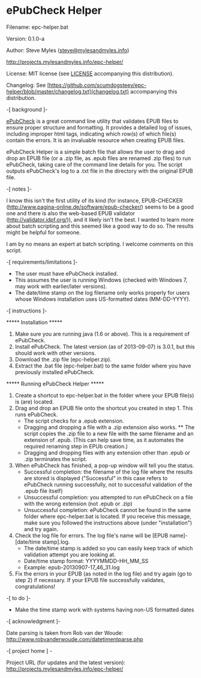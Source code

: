 # ePubCheck Helper

Filename:  epc-helper.bat

Version:  0.1.0-a

Author:  Steve Myles (steve@mylesandmyles.info)

http://projects.mylesandmyles.info/epc-helper/

License:  MIT license (see [LICENSE](https://github.com/scumdogsteev/epc-helper/blob/master/LICENSE) accompanying this distribution).

Changelog:  See [https://github.com/scumdogsteev/epc-helper/blob/master/changelog.txt](changelog.txt) accompanying this distribution.

-[ background ]-

[ePubCheck](https://github.com/IDPF/epubcheck) is a great command line utility that validates EPUB files to ensure
proper structure and formatting.  It provides a detailed log of issues, 
including improper html tags, indicating which row(s) of which file(s) 
contain the errors.  It is an invaluable resource when creating EPUB files.

ePubCheck Helper is a simple batch file that allows the user to drag and drop
an EPUB file (or a .zip file, as .epub files are renamed .zip files) to run 
ePubCheck, taking care of the command line details for you.  The script 
outputs ePubCheck's log to a .txt file in the directory with the original EPUB
file.

-[ notes ]-

I know this isn't the first utility of its kind (for instance, EPUB-CHECKER
(http://www.pagina-online.de/software/epub-checker/) seems to be a good one
and there is also the web-based EPUB validator (http://validator.idpf.org/)),
and it likely isn't the best.  I wanted to learn more about 
batch scripting and this seemed like a good way to do so.  The results might
be helpful for someone.

I am by no means an expert at batch scripting.  I welcome comments on this
script.

-[ requirements/limitations ]-

* The user must have ePubCheck installed.
* This assumes the user is running Windows (checked with Windows 7, may work
  with earlier/later versions).
* The date/time stamp on the log filename only works properly for users whose
  Windows installation uses US-formatted dates (MM-DD-YYYY).

-[ instructions ]-

***** Installation *****

1. Make sure you are running java (1.6 or above).  This is a requirement of
   ePubCheck.
2. Install ePubCheck.  The latest version (as of 2013-09-07) is 3.0.1, but 
   this should work with other versions.
3. Download the .zip file (epc-helper.zip).
4. Extract the .bat file (epc-helper.bat) to the same folder where you have
   previously installed ePubCheck.

***** Running ePubCheck Helper *****

1. Create a shortcut to epc-helper.bat in the folder where your EPUB 
   file(s) is (are) located.
2. Drag and drop an EPUB file onto the shortcut you created in step 1.
   This runs ePubCheck.
   * The script checks for a .epub extension.
   * Dragging and dropping a file with a .zip extension also works.
     ** The script copies the .zip file to a new file with the same filename
        and an extension of .epub.  (This can help save time, as it automates
		the required renaming step in EPUb creation.)
   * Dragging and dropping files with any extension other than .epub or .zip
     terminates the script.
3. When ePubCheck has finished, a pop-up window will tell you the status.
   * Successful completion:  the filename of the log file where the results 
     are stored is displayed  ("Successful" in this case refers to ePubCheck
	 running successfully, not to successful validation of the .epub file
	 itself)
   * Unsuccessful completion:  you attempted to run ePubCheck on a file with
     the wrong extension (not .epub or .zip)
   * Unsuccessful completion:  ePubCheck cannot be found in the same folder 
     where epc-helper.bat is located.  If you receive this message, make sure
	 you followed the instructions above (under "installation") and try again.
4. Check the log file for errors.  The log file's name will be 
   [EPUB name]-[date/time stamp].log.
   * The date/time stamp is added so you can easily keep track of which 
     validation attempt you are looking at.
   * Date/time stamp format:  YYYYMMDD-HH_MM_SS
   * Example:  epub-20130907-17_46_31.log
5. Fix the errors in your EPUB (as noted in the log file) and try again (go to
   step 2) if necessary.
   If your EPUB file successfully validates, congratulations!

-[ to do ]-

* Make the time stamp work with systems having non-US formatted dates

-[ acknowledgment ]-

Date parsing is taken from Rob van der Woude:
http://www.robvanderwoude.com/datetimentparse.php

-[ project home ] -

Project URL (for updates and the latest version):
http://projects.mylesandmyles.info/epc-helper/
